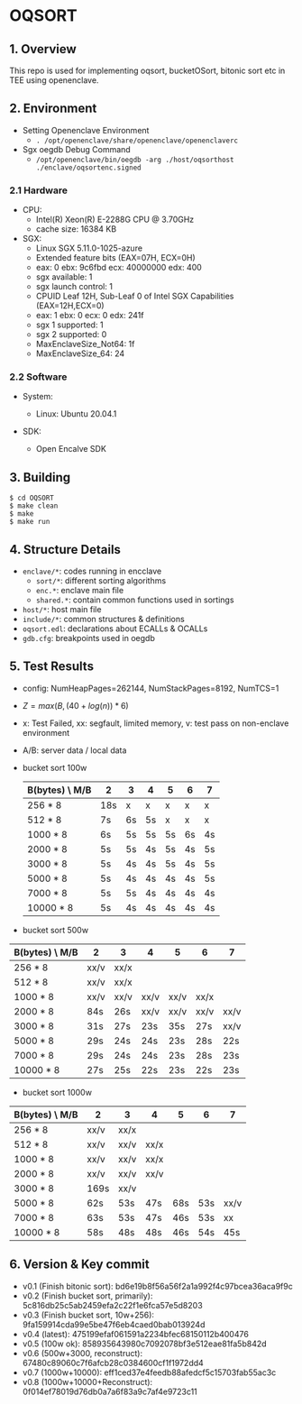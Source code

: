 # OQSORT

## 1. Overview

This repo is used for implementing oqsort, bucketOSort, bitonic sort etc in TEE using openenclave.

## 2. Environment

- Setting Openenclave Environment
  - `. /opt/openenclave/share/openenclave/openenclaverc`
- Sgx oegdb Debug Command
  - `/opt/openenclave/bin/oegdb -arg ./host/oqsorthost ./enclave/oqsortenc.signed `

### 2.1 Hardware

- CPU:
  - Intel(R) Xeon(R) E-2288G CPU @ 3.70GHz
  - cache size: 16384 KB
- SGX:
  - Linux SGX 5.11.0-1025-azure
  - Extended feature bits (EAX=07H, ECX=0H)
  - eax: 0 ebx: 9c6fbd ecx: 40000000 edx: 400
  - sgx available: 1
  - sgx launch control: 1
  - CPUID Leaf 12H, Sub-Leaf 0 of Intel SGX Capabilities (EAX=12H,ECX=0)
  - eax: 1 ebx: 0 ecx: 0 edx: 241f
  - sgx 1 supported: 1
  - sgx 2 supported: 0
  - MaxEnclaveSize_Not64: 1f
  - MaxEnclaveSize_64: 24

### 2.2 Software

- System:

  - Linux: Ubuntu 20.04.1

- SDK:
  - Open Encalve SDK

## 3. Building

```
$ cd OQSORT
$ make clean
$ make
$ make run
```

## 4. Structure Details

- `enclave/*`: codes running in encclave
  - `sort/*`: different sorting algorithms
  - `enc.*`: enclave main file
  - `shared.*`: contain common functions used in sortings
- `host/*`: host main file
- `include/*`: common structures & definitions
- `oqsort.edl`: declarations about ECALLs & OCALLs
- `gdb.cfg`: breakpoints used in oegdb

## 5. Test Results

- config: NumHeapPages=262144, NumStackPages=8192, NumTCS=1
- $Z=max(B, (40+log(n)) * 6)$
- x: Test Failed, xx: segfault, limited memory, v: test pass on non-enclave environment
- A/B: server data / local data
- bucket sort 100w

  | B(bytes) \ M/B | 2   | 3   | 4   | 5   | 6   | 7   |
  | -------------- | --- | --- | --- | --- | --- | --- |
  | 256 \* 8       | 18s | x   | x   | x   | x   | x   |
  | 512 \* 8       | 7s  | 6s  | 5s  | x   | x   | x   |
  | 1000 \* 8      | 6s  | 5s  | 5s  | 5s  | 6s  | 4s  |
  | 2000 \* 8      | 5s  | 5s  | 4s  | 5s  | 4s  | 5s  |
  | 3000 \* 8      | 5s  | 4s  | 4s  | 5s  | 4s  | 5s  |
  | 5000 \* 8      | 5s  | 4s  | 4s  | 4s  | 4s  | 5s  |
  | 7000 \* 8      | 5s  | 5s  | 4s  | 4s  | 4s  | 4s  |
  | 10000 \* 8     | 5s  | 4s  | 4s  | 4s  | 4s  | 4s  |

- bucket sort 500w

| B(bytes) \ M/B | 2    | 3    | 4    | 5    | 6    | 7    |
| -------------- | ---- | ---- | ---- | ---- | ---- | ---- |
| 256 \* 8       | xx/v | xx/x |      |      |      |      |
| 512 \* 8       | xx/v | xx/x |      |      |      |      |
| 1000 \* 8      | xx/v | xx/v | xx/v | xx/v | xx/x |      |
| 2000 \* 8      | 84s  | 26s  | xx/v | xx/v | xx/v | xx/v |
| 3000 \* 8      | 31s  | 27s  | 23s  | 35s  | 27s  | xx/v |
| 5000 \* 8      | 29s  | 24s  | 24s  | 23s  | 28s  | 22s  |
| 7000 \* 8      | 29s  | 24s  | 24s  | 23s  | 28s  | 23s  |
| 10000 \* 8     | 27s  | 25s  | 22s  | 23s  | 22s  | 23s  |

- bucket sort 1000w

| B(bytes) \ M/B | 2    | 3    | 4    | 5   | 6   | 7    |
| -------------- | ---- | ---- | ---- | --- | --- | ---- |
| 256 \* 8       | xx/v | xx/x |      |     |     |      |
| 512 \* 8       | xx/v | xx/v | xx/x |     |     |      |
| 1000 \* 8      | xx/v | xx/v | xx/x |     |     |      |
| 2000 \* 8      | xx/v | xx/v | xx/v |     |     |      |
| 3000 \* 8      | 169s | xx/v |      |     |     |      |
| 5000 \* 8      | 62s  | 53s  | 47s  | 68s | 53s | xx/v |
| 7000 \* 8      | 63s  | 53s  | 47s  | 46s | 53s | xx   |
| 10000 \* 8     | 58s  | 48s  | 48s  | 46s | 54s | 45s  |

## 6. Version & Key commit

- v0.1 (Finish bitonic sort): bd6e19b8f56a56f2a1a992f4c97bcea36aca9f9c
- v0.2 (Finish bucket sort, primarily): 5c816db25c5ab2459efa2c22f1e6fca57e5d8203
- v0.3 (Finish bucket sort, 10w+256): 9fa159914cda99e5be47f6eb4caed0bab013924d
- v0.4 (latest): 475199efaf061591a2234bfec68150112b400476
- v0.5 (100w ok): 858935643980c7092078bf3e512eae81fa5b842d
- v0.6 (500w+3000, reconstruct): 67480c89060c7f6afcb28c0384600cf1f1972dd4
- v0.7 (1000w+10000): eff1ced37e4feedb88afedcf5c15703fab55ac3c
- v0.8 (1000w+10000+Reconstruct): 0f014ef78019d76db0a7a6f83a9c7af4e9723c11
